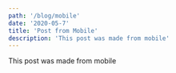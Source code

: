 ```yaml
---
path: '/blog/mobile'
date: '2020-05-7'
title: 'Post from Mobile'
description: 'This post was made from mobile'
---
```


This post was made from mobile
